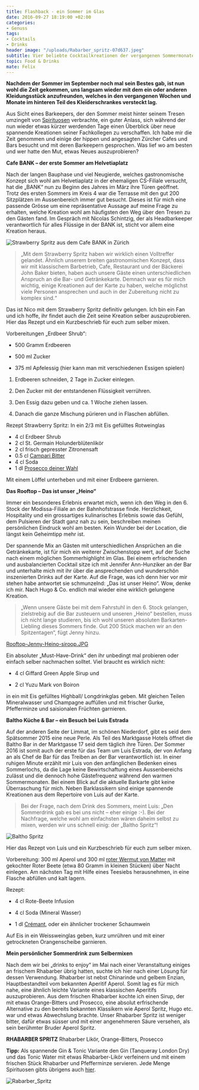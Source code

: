 ```yaml
---
title: Flashback - ein Sommer im Glas
date: 2016-09-27 18:19:00 +02:00
categories:
- Genuss
tags:
- Cocktails
- Drinks
header image: "/uploads/Rabarber_spritz-07d637.jpeg"
subtitle: Vier beliebte Cocktailkreationen der vergangenen Sommermonate.
topic: Food & Drinks
mate: Felix
---
```


**Nachdem der Sommer im September noch mal sein Bestes gab, ist nun wohl die Zeit gekommen, uns langsam wieder mit dem ein oder anderen Kleidungsstück anzufreunden, welches in den vergangenen Wochen und Monate im hinteren Teil des Kleiderschrankes versteckt lag.**

Aus Sicht eines Barkeepers, der den Sommer meist hinter seinem Tresen umzingelt von [Spirituosen](https://siroop.ch/lebensmittel-getraenke/spirituosen?utm_source=smates&utm_medium=editorial&utm_campaign=smates_q416_felix&utm_content=spirituosen) verbrachte, ein guter Anlass, sich während der nun wieder etwas kürzer werdenden Tage einen Überblick über neue spannende Kreationen seiner Fachkollegen zu verschaffen. Ich habe mir die Zeit genommen und einige der hippen und angesagten Zürcher Cafes und Bars besucht und mit deren Barkeepern gesprochen. Was lief wo am besten und wer hatte den Mut, etwas Neues auszuprobieren?

**Cafe BANK – der erste Sommer am Helvetiaplatz**

Nach der langen Bauphase und viel Neugierde, welches gastronomische Konzept sich wohl am Helvetiaplatz in der ehemaligen CS-Filiale versucht, hat die „BANK“ nun zu Beginn des Jahres im März ihre Türen geöffnet. Trotz des ersten Sommers  im Kreis 4 war die Terrasse mit den gut 200 Sitzplätzen im Aussenbereich immer gut besucht. Dieses ist für mich eine passende Grösse um eine repräsentative Aussage auf meine Frage zu erhalten, welche Kreation wohl am häufigsten den Weg über den Tresen zu den Gästen fand. Im Gespräch mit Nicolas Schintzig, der als Headbarkeeper verantwortlich für alles Flüssige in der BANK ist, sticht vor allem eine Kreation heraus.

![Strawberry Spritz aus dem Cafe BANK in Zürich](/uploads/Strawberry-Spritz-BANK-siroop.jpg)

> „Mit dem Strawberry Spritz haben wir wirklich einen Volltreffer gelandet. Ähnlich unserem breiten gastronomischen Konzept, dass wir mit klassischem Barbetrieb, Cafe, Restaurant und der Bäckerei John Baker bieten, haben auch unsere Gäste einen unterschiedlichen Anspruch an die Bar- und Getränkekarte.  Demnach war es für mich wichtig, einige Kreationen auf der Karte zu haben, welche möglichst viele Personen ansprechen und auch in der Zubereitung nicht zu komplex sind.“

Das ist Nico mit dem Strawberry Spritz definitiv gelungen. Ich bin ein Fan und ich hoffe, ihr findet auch die Zeit seine Kreation selber auszuprobieren. Hier das Rezept und ein Kurzbeschrieb für euch zum selber mixen.

Vorbereitungen „Erdbeer Shrub“:

* 500 Gramm Erdbeeren

* 500 ml Zucker

* 375 ml Apfelessig (hier kann man mit verschiedenen Essigen spielen)

1. Erdbeeren schneiden, 2 Tage in Zucker einlegen.

2. Den Zucker mit der entstandenen Flüssigkeit verrühren.

3. Den Essig dazu geben und ca. 1 Woche ziehen lassen.

4. Danach die ganze Mischung pürieren und in Flaschen abfüllen.

Rezept Strawberry Spritz:
In ein 2/3 mit Eis gefülltes Rotweinglas

* 4 cl Erdbeer Shrub
* 2 cl St. Germain Holunderblütenlikör
* 2 cl frisch gepresster Zitronensaft
* 0.5 cl [Campari Bitter](https://siroop.ch/lebensmittel-getraenke/spirituosen/liqueur/aperol-bitter-70cl-658116?utm_source=smates&utm_medium=editorial&utm_campaign=smates_q416_felix&utm_content=campari)
* 4 cl Soda
* 1 dl [Prosecco deiner Wahl ](https://siroop.ch/lebensmittel-getraenke/wein/champagner-schaumwein?q=Prosecco&utm_source=smates&utm_medium=editorial&utm_campaign=smates_q416_felix&utm_content=prosecco)

Mit einem Löffel unterheben  und mit einer Erdbeere garnieren.



**Das Rooftop – Das ist unser „Heino“**

Immer ein besonderes Erlebnis erwartet mich, wenn ich den Weg in den 6. Stock der Modissa-Filiale an der Bahnhofstrasse finde. Herzlichkeit, Hospitality und ein grossartiges kulinarisches Erlebnis sowie das Gefühl, dem Pulsieren der Stadt ganz nah zu sein, beschreiben meinen persönlichen Eindruck wohl am besten. Kein Wunder bei der Location, die längst kein Geheimtipp mehr ist.

Der spannende Mix an Gästen mit unterschiedlichen Ansprüchen an die Getränkekarte, ist für mich ein weiterer Zwischenstopp wert, auf der Suche nach einem möglichen Sommerhighlight im Glas. Bei einem erfrischenden und  ausbalancierten Cocktail sitze ich mit Jennifer Ann-Hunziker an der Bar und unterhalte mich mit ihr über die ansprechenden und wunderschön inszenierten Drinks auf der Karte. Auf die Frage, was ich denn hier vor mir stehen habe antwortet sie schmunzelnd: „Das ist unser Heino“. Wow, denke ich mir. Nach Hugo & Co. endlich mal wieder eine wirklich gelungene Kreation.

> „Wenn unsere Gäste bei mit dem Fahrstuhl in den 6. Stock gelangen, zielstrebig auf die Bar zusteuern und unseren „Heino“ bestellen, muss ich nicht lange studieren, bis ich wohl unseren absoluten Barkarten-Liebling dieses Sommers finde. Gut 200 Stück machen wir an den Spitzentagen“, fügt Jenny hinzu.

[Rooftop-Jenny-Heino-siroop.JPG](/uploads/Rooftop-Jenny-Heino-siroop.JPG)


Ein absoluter „Must-Have-Drink“ den ihr unbedingt mal probieren oder einfach selber nachmachen solltet. Viel braucht es wirklich nicht:

* 4 cl Giffard Green Apple Sirup und

* 2 cl Yuzu Mark von Boiron

in ein mit Eis gefülltes Highball/ Longdrinkglas geben. Mit gleichen Teilen Mineralwasser und Champagne auffüllen und mit frischer Gurke, Pfefferminze und saisionalen Früchten garnieren.



**Baltho Küche & Bar – ein Besuch bei Luis Estrada**

Auf der anderen Seite der Limmat, im schönen Niederdorf, gibt es seid dem Spätsommer 2015 eine neue Perle. Als Teil des Marktgasse Hotels öffnet die Baltho Bar in der Marktgasse 17 seid dem täglich ihre Türen. Der Sommer 2016 ist somit auch der erste für das Team um Luis Estrada, der von Anfang an als Chef de Bar für das Treiben an der Bar verantwortlich ist. In einer ruhigen Minute erzählt mir Luis von den anfänglichen Bedenken eines Sommerlochs, da die Lage keine Bewirtschaftung eines Aussenbereichs zulässt und die dennoch hohe Gästefrequenz während den warmen Sommermonaten. Bei einem Blick auf die aktuelle Barkarte gibt keine Überraschung für mich. Neben Barklassikern sind einige spannende Kreationen aus dem Repertoire von Luis auf der Karte. 

> Bei der Frage, nach dem Drink des Sommers, meint Luis: „Den Sommerdrink gab es bei uns nicht – eher einige :-). Bei der Nachfrage, welche wohl am einfachsten wären daheim selbst zu mixen, werden wir uns schnell einig: der „Baltho Spritz“!


![Baltho Spritz](/uploads/Rezept-Baltho-Spritz-siroop.jpg)


Hier das Rezept von Luis und ein Kurzbeschrieb für euch zum selber mixen.

Vorbereitung:
300 ml Aperol und 300 ml [roter Wermut von Matter](https://siroop.ch/lebensmittel-getraenke/spirituosen/vermouth/matter-vermouth-rosso-formula-75cl-658213?utm_source=smates&utm_medium=editorial&utm_campaign=smates_q416_felix&utm_content=vermouth) mit gekochter Roter Beete (etwa 80 Gramm in kleinen Stücken) über Nacht einlegen.
Am nächsten Tag mit Hilfe eines Teesiebs herausnehmen, in eine Flasche abfüllen und kalt lagern.

Rezept:
* 4 cl Rote-Beete Infusion

* 4 cl Soda (Mineral Wasser)

* 1 dl [Crémant](https://siroop.ch/lebensmittel-getraenke/wein/champagner-schaumwein/cremant-dalsace-ac-domaine-leon-beyer-75-cl-558524?utm_source=smates&utm_medium=editorial&utm_campaign=smates_q416_felix&utm_content=cremant), oder ein ähnlicher trockener Schaumwein

Auf Eis in ein Weissweinglas geben, kurz umrühren und mit einer getrockneten Orangenscheibe garnieren.



**Mein persönlicher Sommerdrink zum Selbermixen**

Nach dem wir bei „drinks to enjoy“ im Mai nach einer Veranstaltung einiges an frischem Rhabarber übrig hatten, suchte ich hier nach einer Lösung für dessen Verwendung.
Rhabarber ist nebst Chinarinde und gelbem Enzian, Hauptbestandteil vom bekannten Aperitif Aperol. Somit lag es für mich nahe, eine ähnlich leichte Variante eines klassischen Aperitifs auszuprobieren. Aus dem frischen Rhabarber kochte ich einen Sirup, der mit etwas Orange-Bitters und Prosecco, eine absolut erfrischende Alternative zu den bereits bekannten  Klassikern wie Aperol Spritz, Hugo etc. war und etwas Abwechslung brachte. Unser Rhabarber Spritz ist weniger bitter, dafür etwas süsser und mit einer angenehmeren Säure versehen, als sein berühmter Bruder Aperol Spritz.

**RHABARBER SPRITZ**
Rhabarber Likör, Orange-Bitters, Prosecco

**Tipp:** Als spannende Gin & Tonic Variante den Gin (Tanqueray London Dry) und das Tonic Water mit etwas Rhabarber-Likör verfeinern und mit einem frischen Stück Rhabarber und Pfefferminze servieren. Jede Menge Spirituosen gibts übrigens auch [hier](https://siroop.ch/lebensmittel-getraenke/spirituosen?utm_source=smates&utm_medium=editorial&utm_campaign=smates_q416_felix&utm_content=spirituosen).

![Rabarber_Spritz](/uploads/Rabarber_spritz.jpeg)